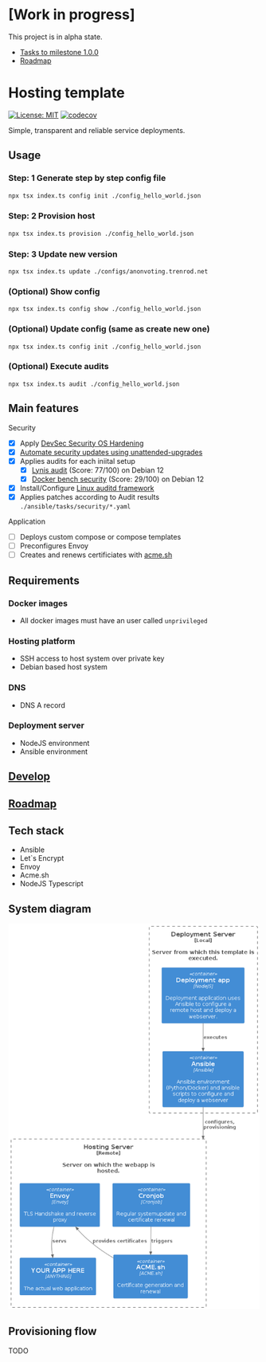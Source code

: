 # [Work in progress]

This project is in alpha state.
- [Tasks to milestone 1.0.0](https://github.com/Trenrod/HostingTemplate/milestone/1)
- [Roadmap](docs/Roadmap.md)

# Hosting template

[![License: MIT](https://cdn.prod.website-files.com/5e0f1144930a8bc8aace526c/65dd9eb5aaca434fac4f1c34_License-MIT-blue.svg)](/LICENSE)
[![codecov](https://codecov.io/github/Trenrod/HostingTemplate/graph/badge.svg?token=RPN5KMKI2V)](https://codecov.io/github/Trenrod/HostingTemplate)

Simple, transparent and reliable service deployments.

## Usage

### Step: 1 Generate step by step config file
```sh
npx tsx index.ts config init ./config_hello_world.json
```

### Step: 2 Provision host
```sh
npx tsx index.ts provision ./config_hello_world.json
```

### Step: 3 Update new version
```shell
npx tsx index.ts update ./configs/anonvoting.trenrod.net
```

### (Optional) Show config
```shell
npx tsx index.ts config show ./config_hello_world.json
```

### (Optional) Update config (same as create new one)
```shell
npx tsx index.ts config init ./config_hello_world.json
```

### (Optional) Execute audits
```shell
npx tsx index.ts audit ./config_hello_world.json
```


## Main features

Security
- [x] Apply [DevSec Security OS Hardening](https://github.com/dev-sec/ansible-collection-hardening)
- [x] [Automate security updates using unattended-upgrades](https://galaxy.ansible.com/ui/repo/published/hifis/toolkit/content/role/unattended_upgrades/)
- [x] Applies audits for each iniital setup
	- [x] [Lynis audit](https://cisofy.com/lynis/#introduction) (Score: 77/100) on Debian 12
	- [x] [Docker bench security](https://github.com/docker/docker-bench-security) (Score: 29/100) on Debian 12
- [x] Install/Configure [Linux auditd framework](https://linux.die.net/man/8/auditd)
- [x] Applies patches according to Audit results `./ansible/tasks/security/*.yaml`

Application
- [ ] Deploys custom compose or compose templates
- [ ] Preconfigures Envoy
- [ ] Creates and renews certificiates with [acme.sh](https://github.com/acmesh-official/acme.sh)

## Requirements

### Docker images
- All docker images must have an user called `unprivileged`

### Hosting platform
- SSH access to host system over private key
- Debian based host system

### DNS
- DNS A record

### Deployment server
- NodeJS environment
- Ansible environment

## [Develop](docs/Develop.md)

## [Roadmap](docs/Roadmap.md)

## Tech stack

- Ansible
- Let`s Encrypt
- Envoy
- Acme.sh
- NodeJS Typescript

## System diagram

![alt text](<docs/Hosting template systemdiagram.png>)

## Provisioning flow

TODO
